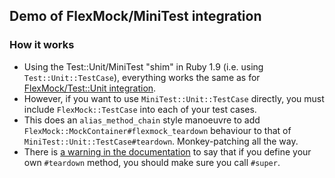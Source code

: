 ## Demo of FlexMock/MiniTest integration

### How it works

- Using the Test::Unit/MiniTest "shim" in Ruby 1.9 (i.e. using `Test::Unit::TestCase`), everything works the same as for [FlexMock/Test::Unit integration](https://github.com/freerange/flexmock-with-testunit).
- However, if you want to use `MiniTest::Unit::TestCase` directly, you must include `FlexMock::TestCase` into each of your test cases.
- This does an `alias_method_chain` style manoeuvre to add `FlexMock::MockContainer#flexmock_teardown` behaviour to that of `MiniTest::Unit::TestCase#teardown`. Monkey-patching all the way.
- There is [a warning in the documentation](http://flexmock.rubyforge.org/FlexMock/TestCase.html) to say that if you define your own `#teardown` method, you should make sure you call `#super`.
